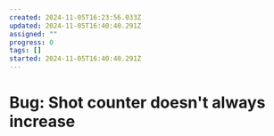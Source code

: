 ```yaml
---
created: 2024-11-05T16:23:56.033Z
updated: 2024-11-05T16:40:40.291Z
assigned: ""
progress: 0
tags: []
started: 2024-11-05T16:40:40.291Z
---
```


# Bug: Shot counter doesn't always increase
